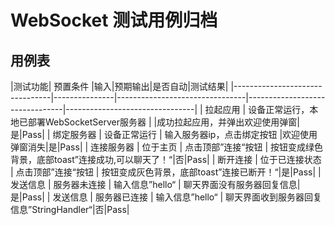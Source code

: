 # WebSocket 测试用例归档

## 用例表

|测试功能| 预置条件          |输入|预期输出|是否自动|测试结果|
|--------------------------------|---------------|--------------------------------|--------------------------------|--------------------------------|
| 拉起应用 | 	设备正常运行，本地已部署WebSocketServer服务器 |		|成功拉起应用，并弹出欢迎使用弹窗|是|Pass|
| 绑定服务器 | 	设备正常运行       |	输入服务器ip，点击绑定按钮 |欢迎使用弹窗消失|是|Pass|
| 连接服务器 | 	位于主页         |	点击顶部”连接“按钮 |	按钮变成绿色背景，底部toast”连接成功,可以聊天了！“|否|Pass|
| 断开连接 | 	位于已连接状态      |   点击顶部”连接“按钮 |   按钮变成灰色背景，底部toast”连接已断开！“|是|Pass|
| 发送信息 | 	服务器未连接       |   输入信息”hello“ |	聊天界面没有服务器回复信息|是|Pass|
| 发送信息 | 	服务器已连接       |   输入信息”hello“ |	聊天界面收到服务器回复信息”StringHandler“|否|Pass|
